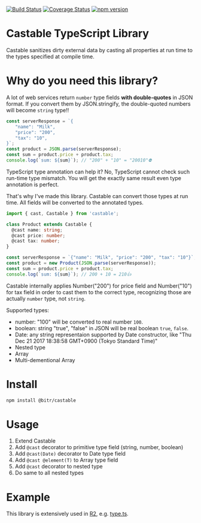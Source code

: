 [![Build Status](https://travis-ci.org/bitrinjani/castable.svg?branch=master)](https://travis-ci.org/bitrinjani/castable) [![Coverage Status](https://coveralls.io/repos/github/bitrinjani/castable/badge.svg?branch=master&i=2)](https://coveralls.io/github/bitrinjani/castable?branch=master) [![npm version](https://badge.fury.io/js/%40bitr%2Fcastable.svg)](https://badge.fury.io/js/%40bitr%2Fcastable)

# Castable TypeScript Library
Castable sanitizes dirty external data by casting all properties at run time to the types specified at compile time.

# Why do you need this library?
A lot of web services return `number` type fields **with double-quotes** in JSON format. If you convert them by JSON.stringify, the double-quoted numbers will become `string` type!!

```JavaScript
const serverResponse = `{
　　"name": "Milk", 
　　"price": "200", 
　　"tax": "10", 
}`;
const product = JSON.parse(serverResponse);
const sum = product.price + product.tax;
console.log(`sum: ${sum}`); // "200" + "10" = "20010"⛔️
```

TypeScript type annotation can help it? No, TypeScript cannot check such run-time type mismatch. You will get the exactly same result even type annotation is perfect.

That's why I've made this library. Castable can convert those types at run time. All fields will be converted to the annotated types.

```TypeScript
import { cast, Castable } from 'castable';

class Product extends Castable { 
  @cast name: string;
  @cast price: number;
  @cast tax: number;
}

const serverResponse = `{"name": "Milk", "price": "200", "tax": "10"}`;
const product = new Product(JSON.parse(serverResponse));
const sum = product.price + product.tax;
console.log(`sum: ${sum}`); // 200 + 10 = 210👍
```

Castable internally applies Number("200") for price field and Number("10") for tax field in order to cast them to the correct type, recognizing those are actually `number` type, not `string`.

Supported types:
- number: "100" will be converted to real number `100`.
- boolean: string "true", "false" in JSON will be real boolean `true`, `false`.
- Date: any string representaion supported by Date constructor, like "Thu Dec 21 2017 18:38:58 GMT+0900 (Tokyo Standard Time)"
- Nested type
- Array<T>
- Multi-dementional Array<T> 

# Install

```bash
npm install @bitr/castable
```

# Usage
1. Extend Castable
2. Add `@cast` decorator to primitive type field (string, number, boolean)
3. Add `@cast(Date)` decorator to Date type field
4. Add `@cast @element(T)` to Array<T> type field
4. Add `@cast` decorator to nested type
5. Do same to all nested types

# Example
This library is extensively used in [R2](https://github.com/bitrinjani/r2), e.g. [type.ts](https://github.com/bitrinjani/r2/blob/master/src/Quoine/types.ts).
